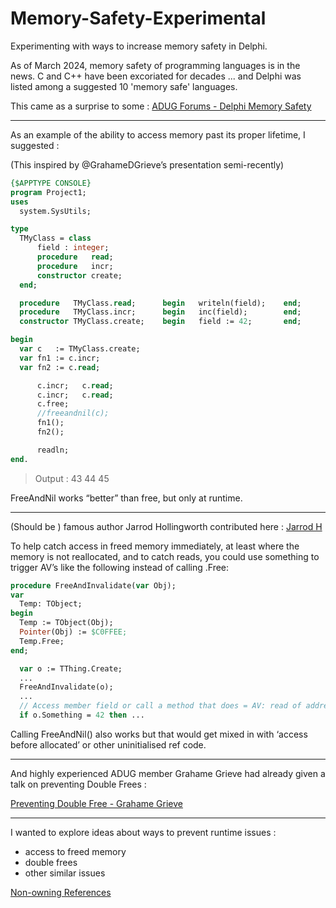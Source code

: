 # Memory-Safety-Experimental
Experimenting with ways to increase memory safety in Delphi.

As of March 2024, memory safety of programming languages is in the news.
C and C++ have been excoriated for decades ... and Delphi was listed among a suggested 10 'memory safe' languages.

This came as a surprise to some : <a href="https://forums.adug.org.au/t/memory-safety-and-delphi-in-the-news/60252">ADUG Forums - Delphi Memory Safety</a>

---

As an example of the ability to access memory past its proper lifetime, I suggested :

(This inspired by @GrahameDGrieve’s presentation semi-recently)
```pascal
{$APPTYPE CONSOLE}
program Project1;
uses
  system.SysUtils;

type
  TMyClass = class
      field : integer;
      procedure   read;
      procedure   incr;
      constructor create;
  end;

  procedure   TMyClass.read;      begin   writeln(field);    end;
  procedure   TMyClass.incr;      begin   inc(field);        end;
  constructor TMyClass.create;    begin   field := 42;       end;

begin
  var c   := TMyClass.create;
  var fn1 := c.incr;
  var fn2 := c.read;

      c.incr;   c.read;
      c.incr;   c.read;
      c.free;
      //freeandnil(c);
      fn1();
      fn2();

      readln;
end.
```
>Output :
>43
>44
>45

FreeAndNil works “better” than free, but only at runtime.

---
  
(Should be ) famous author Jarrod Hollingworth contributed here : <a href="https://forums.adug.org.au/t/memory-safety-and-delphi-in-the-news/60252/31">Jarrod H</a>

To help catch access in freed memory immediately, at least where the memory is not reallocated, and to catch reads, you could use something to trigger AV’s like the following instead of calling .Free:

```pascal
procedure FreeAndInvalidate(var Obj);
var
  Temp: TObject;
begin
  Temp := TObject(Obj);
  Pointer(Obj) := $C0FFEE;
  Temp.Free;
end;

  var o := TThing.Create;
  ...
  FreeAndInvalidate(o);
  ...
  // Access member field or call a method that does = AV: read of address 00C0FFEE
  if o.Something = 42 then ...
```
Calling FreeAndNil() also works but that would get mixed in with ‘access before allocated’ or other uninitialised ref code.

---

And highly experienced ADUG member Grahame Grieve had already given a talk on preventing Double Frees :

<a href="https://www.youtube.com/watch?v=zwXlkmnCGX0">Preventing Double Free - Grahame Grieve</a>

---

I wanted to explore ideas about ways to prevent runtime issues :
- access to freed memory
- double frees
- other similar issues

<a href="Non-owning-references.html">Non-owning References</a>
